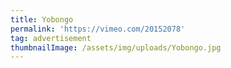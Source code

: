 ```yaml
---
title: Yobongo
permalink: 'https://vimeo.com/20152078'
tag: advertisement
thumbnailImage: /assets/img/uploads/Yobongo.jpg
---
```


